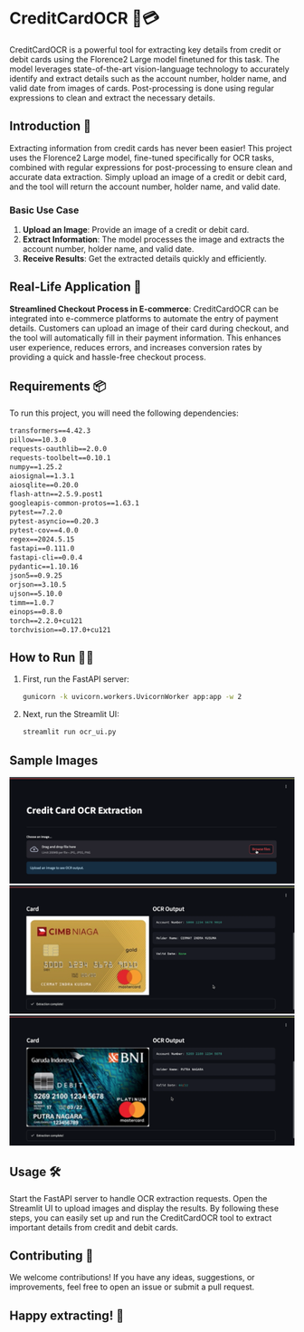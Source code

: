 # CreditCardOCR 📇💳

CreditCardOCR is a powerful tool for extracting key details from credit or debit cards using the Florence2 Large model finetuned for this task. The model leverages state-of-the-art vision-language technology to accurately identify and extract details such as the account number, holder name, and valid date from images of cards. Post-processing is done using regular expressions to clean and extract the necessary details.

## Introduction 🚀

Extracting information from credit cards has never been easier! This project uses the Florence2 Large model, fine-tuned specifically for OCR tasks, combined with regular expressions for post-processing to ensure clean and accurate data extraction. Simply upload an image of a credit or debit card, and the tool will return the account number, holder name, and valid date.

### Basic Use Case

1. **Upload an Image**: Provide an image of a credit or debit card.
2. **Extract Information**: The model processes the image and extracts the account number, holder name, and valid date.
3. **Receive Results**: Get the extracted details quickly and efficiently.

## Real-Life Application 🌟

**Streamlined Checkout Process in E-commerce**:
CreditCardOCR can be integrated into e-commerce platforms to automate the entry of payment details. Customers can upload an image of their card during checkout, and the tool will automatically fill in their payment information. This enhances user experience, reduces errors, and increases conversion rates by providing a quick and hassle-free checkout process.

## Requirements 📦

To run this project, you will need the following dependencies:

```plaintext
transformers==4.42.3
pillow==10.3.0
requests-oauthlib==2.0.0
requests-toolbelt==0.10.1
numpy==1.25.2
aiosignal==1.3.1
aiosqlite==0.20.0
flash-attn==2.5.9.post1
googleapis-common-protos==1.63.1
pytest==7.2.0
pytest-asyncio==0.20.3
pytest-cov==4.0.0
regex==2024.5.15
fastapi==0.111.0
fastapi-cli==0.0.4
pydantic==1.10.16
json5==0.9.25
orjson==3.10.5
ujson==5.10.0
timm==1.0.7
einops==0.8.0
torch==2.2.0+cu121
torchvision==0.17.0+cu121
```

## How to Run 🏃‍♂️

1. First, run the FastAPI server:
   ```sh
   gunicorn -k uvicorn.workers.UvicornWorker app:app -w 2
   ```
2. Next, run the Streamlit UI:
   ```sh
   streamlit run ocr_ui.py
   ```

## Sample Images

![Initial UI Page](images/initial_page.png)
![Test 1](images/Test1.png)
![Test 2](images/Test2.png)

## Usage 🛠️
Start the FastAPI server to handle OCR extraction requests.
Open the Streamlit UI to upload images and display the results.
By following these steps, you can easily set up and run the CreditCardOCR tool to extract important details from credit and debit cards.

## Contributing 🤝
We welcome contributions! If you have any ideas, suggestions, or improvements, feel free to open an issue or submit a pull request.

## Happy extracting! 🥳

